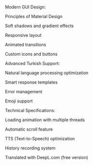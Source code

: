 Modern GUI Design:

Principles of Material Design

Soft shadows and gradient effects

Responsive layout

Animated transitions

Custom icons and buttons





Advanced Turkish Support:

Natural language processing optimization

Smart response templates

Error management

Emoji support




Technical Specifications:

Loading animation with multiple threads

Automatic scroll feature

TTS (Text-to-Speech) optimization

History recording system

Translated with DeepL.com (free version)

